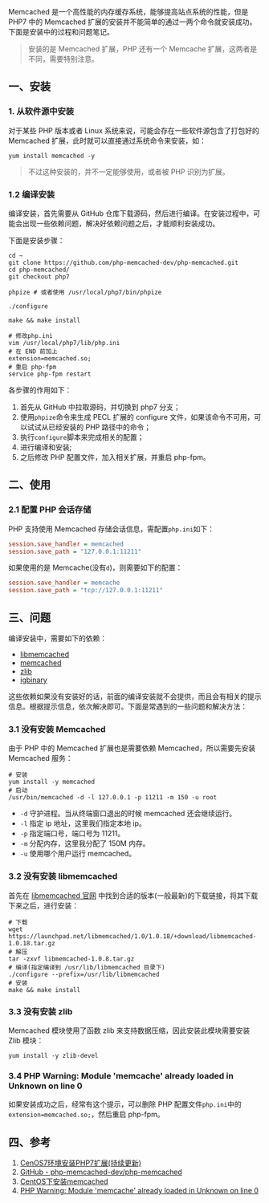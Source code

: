 Memcached 是一个高性能的内存缓存系统，能够提高站点系统的性能，但是 PHP7 中的 Memcached 扩展的安装并不能简单的通过一两个命令就安装成功。下面是安装中的过程和问题笔记。

> 安装的是 Memcached 扩展，PHP 还有一个 Memcache 扩展，这两者是不同，需要特别注意。

## 一、安装
### 1. 从软件源中安装

对于某些 PHP 版本或者 Linux 系统来说，可能会存在一些软件源包含了打包好的 Memcached 扩展，此时就可以直接通过系统命令来安装，如：

```shell
yum install memcached -y
```

> 不过这种安装的，并不一定能够使用，或者被 PHP 识别为扩展。

### 1.2 编译安装

编译安装，首先需要从 GitHub 仓库下载源码，然后进行编译。在安装过程中，可能会出现一些依赖问题，解决好依赖问题之后，才能顺利安装成功。

下面是安装步骤：

```shell
cd ~
git clone https://github.com/php-memcached-dev/php-memcached.git
cd php-memcached/
git checkout php7

phpize # 或者使用 /usr/local/php7/bin/phpize

./configure

make && make install

# 修改php.ini
vim /usr/local/php7/lib/php.ini
# 在 END 前加上
extension=memcached.so;
# 重启 php-fpm
service php-fpm restart
```

各步骤的作用如下：

1. 首先从 GitHub 中拉取源码，并切换到 php7 分支；
2. 使用`phpize`命令来生成 PECL 扩展的 configure 文件，如果该命令不可用，可以试试从已经安装的 PHP 路径中的命令；
3. 执行`configure`脚本来完成相关的配置；
4. 进行编译和安装;
5. 之后修改 PHP 配置文件，加入相关扩展，并重启 php-fpm。

## 二、使用

### 2.1 配置 PHP 会话存储

PHP 支持使用 Memcached 存储会话信息，需配置`php.ini`如下：

```ini
session.save_handler = memcached 
session.save_path = "127.0.0.1:11211" 
```

如果使用的是 Memcache(没有`d`)，则需要如下的配置：

```ini
session.save_handler = memcache
session.save_path = "tcp://127.0.0.1:11211" 
```

## 三、问题

编译安装中，需要如下的依赖：

* [libmemcached](http://libmemcached.org/libMemcached.html)
* [memcached](http://memcached.org/)
* [zlib](http://www.zlib.net/)
* [igbinary](https://github.com/igbinary/igbinary)

这些依赖如果没有安装好的话，前面的编译安装就不会提供，而且会有相关的提示信息。根据提示信息，依次解决即可。下面是常遇到的一些问题和解决方法：

### 3.1 没有安装 Memcached

由于 PHP 中的 Memcached 扩展也是需要依赖 Memcached，所以需要先安装 Memcached 服务：

```shell
# 安装
yum install -y memcached
# 启动
/usr/bin/memcached -d -l 127.0.0.1 -p 11211 -m 150 -u root
```

* `-d` 守护进程。当从终端窗口退出的时候 memcached 还会继续运行。
* `-l` 指定 ip 地址，这里我们指定本地 ip。
* `-p` 指定端口号，端口号为 11211。
* `-m` 分配内存，这里我分配了 150M 内存。
* `-u` 使用哪个用户运行 memcached。

### 3.2 没有安装 libmemcached

首先在 [libmemcached 官网](https://launchpad.net/libmemcached/+download) 中找到合适的版本(一般最新)的下载链接，将其下载下来之后，进行安装：

```shell
# 下载
wget https://launchpad.net/libmemcached/1.0/1.0.18/+download/libmemcached-1.0.18.tar.gz
# 解压
tar -zxvf libmemcached-1.0.8.tar.gz
# 编译(指定编译到 /usr/lib/libmemcached 目录下)
./configure --prefix=/usr/lib/libmemcached
# 安装
make && make install
```

### 3.3 没有安装 zlib

Memcached 模块使用了函数 zlib 来支持数据压缩，因此安装此模块需要安装 Zlib 模块：

```shell
yum install -y zlib-devel
```

### 3.4 PHP Warning: Module 'memcache' already loaded in Unknown on line 0

如果安装成功之后，经常有这个提示，可以删除 PHP 配置文件`php.ini`中的`extension=memcached.so;`，然后重启 php-fpm。

## 四、参考

1. [CenOS7环境安装PHP7扩展(持续更新)](https://hanxv.cn/archives/25.html#memcached)
2. [GitHub - php-memcached-dev/php-memcached](https://github.com/php-memcached-dev/php-memcached/tree/php7)
3. [CentOS下安装memcached](http://blog.csdn.net/sinat_21125451/article/details/50983343)
4. [PHP Warning: Module 'memcache' already loaded in Unknown on line 0](http://forums.nzedb.com/index.php?topic=643.0)

